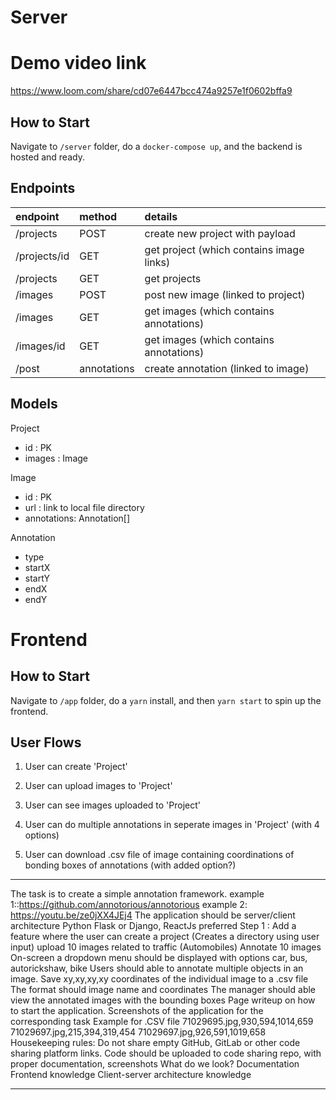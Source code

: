 # Server

# Demo video link

https://www.loom.com/share/cd07e6447bcc474a9257e1f0602bffa9

## How to Start

Navigate to `/server` folder, do a `docker-compose up`, and the backend is hosted and ready.

## Endpoints

| endpoint     | method      | details                                  |
| :----------- | :---------- | :--------------------------------------- |
| /projects    | POST        | create new project with payload          |
| /projects/id | GET         | get project (which contains image links) |
| /projects    | GET         | get projects                             |
| /images      | POST        | post new image (linked to project)       |
| /images      | GET         | get images (which contains annotations)  |
| /images/id   | GET         | get images (which contains annotations)  |
| /post        | annotations | create annotation (linked to image)      |

## Models

Project

- id : PK
- images : Image

Image

- id : PK
- url : link to local file directory
- annotations: Annotation[]

Annotation

- type
- startX
- startY
- endX
- endY

# Frontend

## How to Start

Navigate to `/app` folder, do a `yarn` install, and then `yarn start` to spin up the frontend.

## User Flows

1. User can create 'Project'
1. User can upload images to 'Project'
1. User can see images uploaded to 'Project'

1. User can do multiple annotations in seperate images in 'Project' (with 4 options)

1. User can download .csv file of image containing coordinations of bonding boxes of annotations (with added option?)

---

The task is to create a simple annotation framework.
example 1::https://github.com/annotorious/annotorious
example 2: https://youtu.be/ze0jXX4JEj4
The application should be server/client architecture
Python Flask or Django, ReactJs preferred
Step 1 :
Add a feature where the user can create a project (Creates a directory using user input)
upload 10 images related to traffic (Automobiles)
Annotate 10 images
On-screen a dropdown menu should be displayed with options car, bus, autorickshaw, bike
Users should able to annotate multiple objects in an image.
Save xy,xy,xy,xy coordinates of the individual image to a .csv file
The format should image name and coordinates
The manager should able view the annotated images with the bounding boxes
Page writeup on how to start the application.
Screenshots of the application for the corresponding task
Example for .CSV file
71029695.jpg,930,594,1014,659
71029697.jpg,215,394,319,454
71029697.jpg,926,591,1019,658
Housekeeping rules:
Do not share empty GitHub, GitLab or other code sharing platform links.
Code should be uploaded to code sharing repo, with proper documentation, screenshots
What do we look?
Documentation
Frontend knowledge
Client-server architecture knowledge

---
